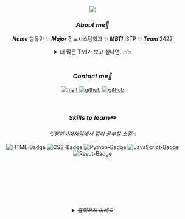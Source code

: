 <div align="center">
    <img src="https://capsule-render.vercel.app/api?type=wave&&color=0:004ff9,100:fff94c&height=300&section=header&text=Hi!%20I'm%20Yumin&fontColor=ffffff&fontSize=90&animation=twinkling" />
</div>

<h3 align="center"><i>About me👋</i></h3>
<p align="center"> 
    <i><b>Name</b></i> 설유민 ✨ 
    <i><b>Major</b></i> 정보시스템학과 ✨ 
    <i><b>MBTI</b></i> ISTP ✨ 
    <i><b>Team</b></i> 2422
</p>

<details align="center">
    <summary align="center">더 많은 TMI가 보고 싶다면...👈</summary>
    <p align="center">
        <i><b>Age</b></i> 22(01)<br>
        <i><b>Education</b></i> 명덕외국어고등학교 ➪ 한양대학교<br>
        <i><b>Language</b></i> 한국어 + English + (다 까먹은) français🇫🇷<br>
        <i><b>Multiple majors</b></i> 컴퓨터소프트웨어학부 + 빅데이터융합전공<br>
    </p>
</details>

<br>

<h3 align="center"><i>Contact me🤙</i></h3>
<p align="center">
    <a href="mailto:seolym@hanyang.ac.kr"><img alt="mail" src="https://img.shields.io/badge/Gmail-seolym@hanyang.ac.kr-EA4335?style=flat-square&logo=Gmail&logoColor=white"></img>
    <a href="https://instagram.com/vousvoulezdire"><img alt="github" src="https://img.shields.io/badge/Instagram- @vousvoulezdire-E4405F?style=flat-square&logo=Instagram&logoColor=white"></img></a>
    <a href="https://github.com/4-002602"><img alt="github" src="https://img.shields.io/badge/GitHub- @4--002602-181717?style=flat-square&logo=GitHub&logoColor=white"></img></a><br>
</p>

<br>

<h3 align="center"><i>Skills to learn✏️</i></h3>
<p align="center">
    <i>멋쟁이사자처럼에서 같이 공부할 스킬🔥</i><br><br>
    <img alt="HTML-Badge" src="https://img.shields.io/badge/HTML-E34F26?style=flat-square&logo=HTML5&logoColor=white"></img>
    <img alt="CSS-Badge" src="https://img.shields.io/badge/CSS-1572B6?style=flat-square&logo=CSS3&logoColor=white"></img>
    <img alt="Python-Badge" src="https://img.shields.io/badge/Python-3776AB?style=flat-square&logo=Python&logoColor=white"></img>
    <img alt="JavaScript-Badge" src="https://img.shields.io/badge/JavaScript-F7DF1E?style=flat-square&logo=JavaScript&logoColor=black"></img>
    <img alt="React-Badge" src="https://img.shields.io/badge/React-61DAFB?style=flat-square&logo=React&logoColor=black"></img>
</p>
    
<br><br><br><br><br><br>

<details align="center">
    <summary><i><del>클릭하지 마세요</del></i></summary>
    <h3 align="center"><i><del>Tech Stack👍...?</del></i></h3>
    <p align="center">
        아니고 찍먹 Stack🙈<br><br>
        <img alt="Python-Badge" src="https://img.shields.io/badge/Python-3776AB?style=flat-square&logo=Python&logoColor=white"></img>
        <img alt="Django-Badge" src="https://img.shields.io/badge/Django-092E20?style=flat-square&logo=Django&logoColor=white"></img>
        <img alt="Swift-Badge" src="https://img.shields.io/badge/Swift-F05138?style=flat-square&logo=Swift&logoColor=white"></img>
        <img alt="TypeScript-Badge" src="https://img.shields.io/badge/TypeScript-3178C6?style=flat-square&logo=TypeScript&logoColor=white"></img>
        <img alt="React-Badge" src="https://img.shields.io/badge/React-61DAFB?style=flat-square&logo=React&logoColor=black"></img>
        <img alt="MySQL-Badge" src="https://img.shields.io/badge/MySQL-4479A1?style=flat-square&logo=MySQL&logoColor=white"></img>
    </p>
</details>



